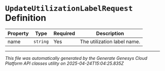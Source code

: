 # `UpdateUtilizationLabelRequest` Definition

| Property | Type | Required | Description |
|----------|------|----------|-------------|
| name | `string` | Yes | The utilization label name. |

---

*This file was automatically generated by the Generate Genesys Cloud Platform API classes utility on 2025-04-24T15:04:25.835Z*
